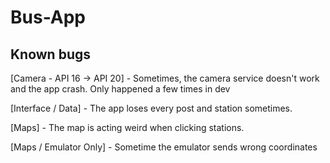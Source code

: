 # Bus-App

## Known bugs
[Camera - API 16 -> API 20] - Sometimes, the camera service doesn't work and the app crash. Only happened a few times in dev

[Interface / Data] - The app loses every post and station sometimes.

[Maps] - The map is acting weird when clicking stations.

[Maps / Emulator Only] - Sometime the emulator sends wrong coordinates
